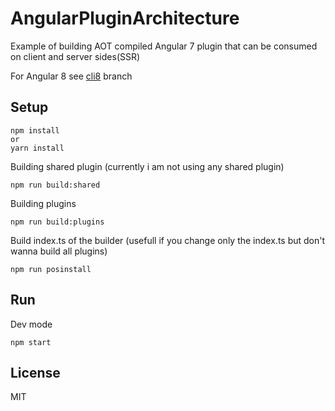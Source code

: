 # AngularPluginArchitecture

Example of building AOT compiled Angular 7 plugin that can be consumed on client and server sides(SSR)

For Angular 8 see [cli8](https://github.com/alexzuza/angular-plugin-architecture/tree/cli8)  branch

## Setup

```
npm install 
or 
yarn install
```

Building shared plugin (currently i am not using any shared plugin)

```
npm run build:shared
```

Building plugins

```
npm run build:plugins
```

Build index.ts of the builder (usefull if you change only the index.ts but don't wanna build all plugins)

```
npm run posinstall
```

## Run

Dev mode

```
npm start
```


## License

MIT
